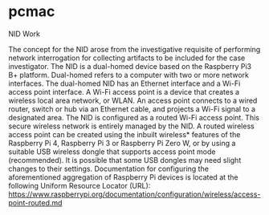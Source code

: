 # pcmac
NID Work

The concept for the NID arose from the investigative requisite of performing network interrogation for collecting artifacts to be included for the case investigator. The NID is a dual-homed device based on the Raspberry Pi3 B+ platform. Dual-homed refers to a computer with two or more network interfaces. The dual-homed NID has an Ethernet interface and a Wi-Fi access point interface. A Wi-Fi access point is a device that creates a wireless local area network, or WLAN. An access point connects to a wired router, switch or hub via an Ethernet cable, and projects a Wi-Fi signal to a designated area.
The NID is configured as a routed Wi-Fi access point. This secure wireless network is entirely managed by the NID. A routed wireless access point can be created using the inbuilt wireless* features of the Raspberry Pi 4, Raspberry Pi 3 or Raspberry Pi Zero W, or by using a suitable USB wireless dongle that supports access point mode (recommended). It is possible that some USB dongles may need slight changes to their settings. Documentation for configuring the aforementioned aggregation of Raspberry Pi devices is located at the following Uniform Resource Locator (URL): https://www.raspberrypi.org/documentation/configuration/wireless/access-point-routed.md
